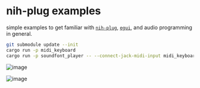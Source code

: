 # nih-plug examples

simple examples to get familiar with [`nih-plug`](https://github.com/robbert-vdh/nih-plug/),
[`egui`](https://github.com/emilk/egui), and audio programming in general.

```sh
git submodule update --init
cargo run -p midi_keyboard
cargo run -p soundfont_player -- --connect-jack-midi-input midi_keyboard:midi_output
```

![image](https://user-images.githubusercontent.com/4232207/208288590-4c653dde-1bcc-4d25-97a1-ca870dda6a1c.png)

![image](https://user-images.githubusercontent.com/4232207/210128687-aea4e4a1-c0fb-4e5f-9bf7-0ba52e3e4972.png)
